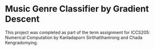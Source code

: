# Music Genre Classifier by Gradient Descent 
This project was completed as part of the term assignment for ICCS205: Numerical Computation by Kanladaporn Sirithatthamrong and Chada Kengradomying.

